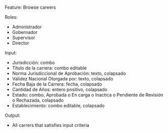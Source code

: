 Feature: Browse careers

Roles:
- Administrador
- Gobernador
- Supervisor
- Director

Input:
- Jurisdicción: combo
- Título de la carrera: combo editable
- Norma Jurisdiccional de Aprobación: texto, colapsado
- Validez Nacional Otorgada por: texto, colapsado
- Fecha Baja de la Carrera: fecha, colapsado
- Cantidad de Años: entero positivo, colapsado
- Estado: combo, Aprobada o En carga o Inactica o Pendiente de Revisión o Rechazada, colapsado
- Establecimiento: combo editable, colapsado

Output:
- All carrers that satisfies input criteria